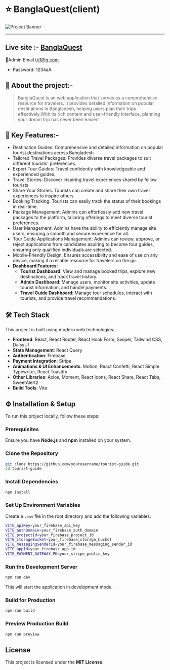 # :star: BanglaQuest(client)

![Project Banner](https://i.ibb.co/KLkrZXC/bangla-Quest2.png)

---

## Live site :- [BanglaQuest](https://banglaquest-13b4d.web.app/)

:man:Admin Email tri1@g.com

- Password: 1234aA

## :book: About the project:-

> BanglaQuest is an web application that serves as a comprehensive resource for
> travelers. It provides detailed information on popular destinations in Bangladesh, helping users
> plan their trips effectively.With its rich content and user-friendly interface, planning your dream trip has never been easier!

## :rocket: Key Features:-

- Destination Guides: Comprehensive and detailed information on popular tourist destinations across Bangladesh
- Tailored Travel Packages: Provides diverse travel packages to suit different tourists' preferences.
- Expert Tour Guides: Travel confidently with knowledgeable and experienced guides.
- Travel Stories: Discover inspiring travel experiences shared by fellow tourists
- Share Your Stories: Tourists can create and share their own travel experiences to inspire others.
- Booking Tracking: Tourists can easily track the status of their bookings in real-time.
- Package Management: Admins can effortlessly add new travel packages to the platform, tailoring offerings to meet diverse tourist preferences.
- User Management: Admins have the ability to efficiently manage site users, ensuring a smooth and secure experience for all.
- Tour Guide Applications Management: Admins can review, approve, or reject applications from candidates aspiring to become tour guides, ensuring only qualified individuals are selected.
- Mobile-Friendly Design: Ensures accessibility and ease of use on any device, making it a reliable resource for travelers on the go.
- **Dashboard Features:**
  - **Tourist Dashboard**: View and manage booked trips, explore new destinations, and track travel history.
  - **Admin Dashboard**: Manage users, monitor site activities, update tourist information, and handle payments.
  - **Travel Guide Dashboard**: Manage tour schedules, interact with tourists, and provide travel recommendations.

## 🛠 Tech Stack

This project is built using modern web technologies:

- **Frontend**: React, React Router, React Hook Form, Swiper, Tailwind CSS, DaisyUI
- **State Management**: React Query
- **Authentication**: Firebase
- **Payment Integration**: Stripe
- **Animations & UI Enhancements**: Motion, React Confetti, React Simple Typewriter, React Toastify
- **Other Libraries**: Axios, Moment, React Icons, React Share, React Tabs, SweetAlert2
- **Build Tools**: Vite

## ⚙️ Installation & Setup

To run this project locally, follow these steps:

### Prerequisites

Ensure you have **Node.js** and **npm** installed on your system.

### Clone the Repository

```sh
git clone https://github.com/yourusername/tourist-guide.git
cd tourist-guide
```

### Install Dependencies

```sh
npm install
```

### Set Up Environment Variables

Create a `.env` file in the root directory and add the following variables:

```sh
VITE_apiKey=your_firebase_api_key
VITE_authDomain=your_firebase_auth_domain
VITE_projectId=your_firebase_project_id
VITE_storageBucket=your_firebase_storage_bucket
VITE_messagingSenderId=your_firebase_messaging_sender_id
VITE_appId=your_firebase_app_id
VITE_PAYMENT_GATEWAY_PK=your_stripe_public_key
```

### Run the Development Server

```sh
npm run dev
```

This will start the application in development mode.

### Build for Production

```sh
npm run build
```

### Preview Production Build

```sh
npm run preview
```

## License

This project is licensed under the **MIT License**.
